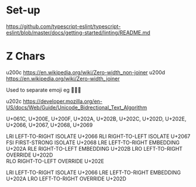 # Set-up

https://github.com/typescript-eslint/typescript-eslint/blob/master/docs/getting-started/linting/README.md

# Z Chars

u200c https://en.wikipedia.org/wiki/Zero-width_non-joiner
u200d https://en.wikipedia.org/wiki/Zero-width_joiner

Used to separate emoji eg 👨‍👩‍👦

u202c https://developer.mozilla.org/en-US/docs/Web/Guide/Unicode_Bidrectional_Text_Algorithm

U+061C, U+200E, U+200F, U+202A, U+202B, U+202C, U+202D, U+202E, U+2066, U+2067, U+2068, U+2069

LRI 	LEFT-TO-RIGHT ISOLATE 	U+2066 
RLI 	RIGHT-TO-LEFT ISOLATE 	U+2067 
FSI 	FIRST-STRONG ISOLATE 	U+2068 
LRE 	LEFT-TO-RIGHT EMBEDDING 	U+202A 
RLE 	RIGHT-TO-LEFT EMBEDDING 	U+202B 
LRO 	LEFT-TO-RIGHT OVERRIDE 	U+202D 	
RLO 	RIGHT-TO-LEFT OVERRIDE 	U+202E 	

LRI 	LEFT-TO-RIGHT ISOLATE 	U+2066 
LRE 	LEFT-TO-RIGHT EMBEDDING 	U+202A 
LRO 	LEFT-TO-RIGHT OVERRIDE 	U+202D 	